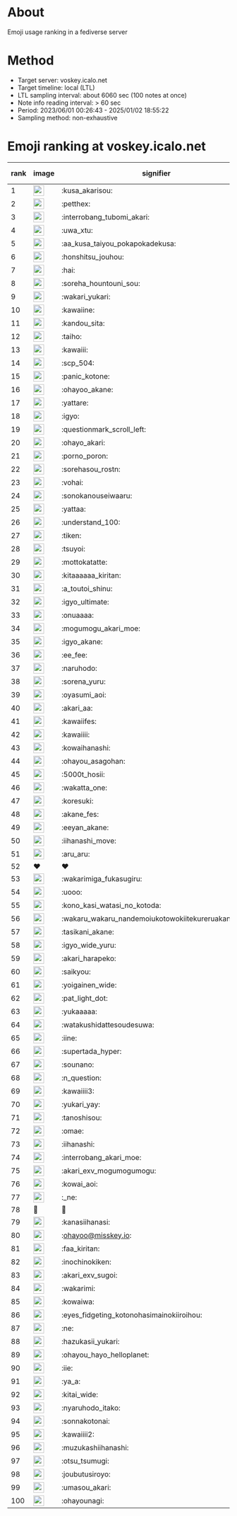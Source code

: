 # About
Emoji usage ranking in a fediverse server

# Method
- Target server: voskey.icalo.net
- Target timeline: local (LTL)
- LTL sampling interval: about 6060 sec (100 notes at once)
- Note info reading interval: > 60 sec
- Period: 2023/06/01 00:26:43 - 2025/01/02 18:55:22 
- Sampling method: non-exhaustive

# Emoji ranking at voskey.icalo.net

|rank|image|signifier|type|frequency score|
|----|----|----|----|----|
|1|<img height="24" src="https://voskey.icalo.net/emoji/kusa_akarisou.webp">|:kusa_akarisou:|custom|36807|
|2|<img height="24" src="https://voskey.icalo.net/emoji/petthex.webp">|:petthex:|custom|28797|
|3|<img height="24" src="https://voskey.icalo.net/emoji/interrobang_tubomi_akari.webp">|:interrobang_tubomi_akari:|custom|14877|
|4|<img height="24" src="https://voskey.icalo.net/emoji/uwa_xtu.webp">|:uwa_xtu:|custom|12637|
|5|<img height="24" src="https://voskey.icalo.net/emoji/aa_kusa_taiyou_pokapokadekusa.webp">|:aa_kusa_taiyou_pokapokadekusa:|custom|11758|
|6|<img height="24" src="https://voskey.icalo.net/emoji/honshitsu_jouhou.webp">|:honshitsu_jouhou:|custom|10279|
|7|<img height="24" src="https://voskey.icalo.net/emoji/hai.webp">|:hai:|custom|8795|
|8|<img height="24" src="https://voskey.icalo.net/emoji/soreha_hountouni_sou.webp">|:soreha_hountouni_sou:|custom|7558|
|9|<img height="24" src="https://voskey.icalo.net/emoji/wakari_yukari.webp">|:wakari_yukari:|custom|7230|
|10|<img height="24" src="https://voskey.icalo.net/emoji/kawaiine.webp">|:kawaiine:|custom|7068|
|11|<img height="24" src="https://voskey.icalo.net/emoji/kandou_sita.webp">|:kandou_sita:|custom|7017|
|12|<img height="24" src="https://voskey.icalo.net/emoji/taiho.webp">|:taiho:|custom|6981|
|13|<img height="24" src="https://voskey.icalo.net/emoji/kawaiii.webp">|:kawaiii:|custom|6765|
|14|<img height="24" src="https://voskey.icalo.net/emoji/scp_504.webp">|:scp_504:|custom|6047|
|15|<img height="24" src="https://voskey.icalo.net/emoji/panic_kotone.webp">|:panic_kotone:|custom|5938|
|16|<img height="24" src="https://voskey.icalo.net/emoji/ohayoo_akane.webp">|:ohayoo_akane:|custom|5452|
|17|<img height="24" src="https://voskey.icalo.net/emoji/yattare.webp">|:yattare:|custom|5013|
|18|<img height="24" src="https://voskey.icalo.net/emoji/igyo.webp">|:igyo:|custom|4942|
|19|<img height="24" src="https://voskey.icalo.net/emoji/questionmark_scroll_left.webp">|:questionmark_scroll_left:|custom|4792|
|20|<img height="24" src="https://voskey.icalo.net/emoji/ohayo_akari.webp">|:ohayo_akari:|custom|4754|
|21|<img height="24" src="https://voskey.icalo.net/emoji/porno_poron.webp">|:porno_poron:|custom|4557|
|22|<img height="24" src="https://voskey.icalo.net/emoji/sorehasou_rostn.webp">|:sorehasou_rostn:|custom|4451|
|23|<img height="24" src="https://voskey.icalo.net/emoji/vohai.webp">|:vohai:|custom|4430|
|24|<img height="24" src="https://voskey.icalo.net/emoji/sonokanouseiwaaru.webp">|:sonokanouseiwaaru:|custom|4417|
|25|<img height="24" src="https://voskey.icalo.net/emoji/yattaa.webp">|:yattaa:|custom|4179|
|26|<img height="24" src="https://voskey.icalo.net/emoji/understand_100.webp">|:understand_100:|custom|3924|
|27|<img height="24" src="https://voskey.icalo.net/emoji/tiken.webp">|:tiken:|custom|3851|
|28|<img height="24" src="https://voskey.icalo.net/emoji/tsuyoi.webp">|:tsuyoi:|custom|3849|
|29|<img height="24" src="https://voskey.icalo.net/emoji/mottokatatte.webp">|:mottokatatte:|custom|3723|
|30|<img height="24" src="https://voskey.icalo.net/emoji/kitaaaaaa_kiritan.webp">|:kitaaaaaa_kiritan:|custom|3669|
|31|<img height="24" src="https://voskey.icalo.net/emoji/a_toutoi_shinu.webp">|:a_toutoi_shinu:|custom|3647|
|32|<img height="24" src="https://voskey.icalo.net/emoji/igyo_ultimate.webp">|:igyo_ultimate:|custom|3567|
|33|<img height="24" src="https://voskey.icalo.net/emoji/onuaaaa.webp">|:onuaaaa:|custom|3314|
|34|<img height="24" src="https://voskey.icalo.net/emoji/mogumogu_akari_moe.webp">|:mogumogu_akari_moe:|custom|3090|
|35|<img height="24" src="https://voskey.icalo.net/emoji/igyo_akane.webp">|:igyo_akane:|custom|3072|
|36|<img height="24" src="https://voskey.icalo.net/emoji/ee_fee.webp">|:ee_fee:|custom|3057|
|37|<img height="24" src="https://voskey.icalo.net/emoji/naruhodo.webp">|:naruhodo:|custom|3051|
|38|<img height="24" src="https://voskey.icalo.net/emoji/sorena_yuru.webp">|:sorena_yuru:|custom|2964|
|39|<img height="24" src="https://voskey.icalo.net/emoji/oyasumi_aoi.webp">|:oyasumi_aoi:|custom|2944|
|40|<img height="24" src="https://voskey.icalo.net/emoji/akari_aa.webp">|:akari_aa:|custom|2919|
|41|<img height="24" src="https://voskey.icalo.net/emoji/kawaiifes.webp">|:kawaiifes:|custom|2912|
|42|<img height="24" src="https://voskey.icalo.net/emoji/kawaiiii.webp">|:kawaiiii:|custom|2881|
|43|<img height="24" src="https://voskey.icalo.net/emoji/kowaihanashi.webp">|:kowaihanashi:|custom|2826|
|44|<img height="24" src="https://voskey.icalo.net/emoji/ohayou_asagohan.webp">|:ohayou_asagohan:|custom|2723|
|45|<img height="24" src="https://voskey.icalo.net/emoji/5000t_hosii.webp">|:5000t_hosii:|custom|2652|
|46|<img height="24" src="https://voskey.icalo.net/emoji/wakatta_one.webp">|:wakatta_one:|custom|2618|
|47|<img height="24" src="https://voskey.icalo.net/emoji/koresuki.webp">|:koresuki:|custom|2607|
|48|<img height="24" src="https://voskey.icalo.net/emoji/akane_fes.webp">|:akane_fes:|custom|2600|
|49|<img height="24" src="https://voskey.icalo.net/emoji/eeyan_akane.webp">|:eeyan_akane:|custom|2598|
|50|<img height="24" src="https://voskey.icalo.net/emoji/iihanashi_move.webp">|:iihanashi_move:|custom|2593|
|51|<img height="24" src="https://voskey.icalo.net/emoji/aru_aru.webp">|:aru_aru:|custom|2582|
|52|❤|❤|unicode|2582|
|53|<img height="24" src="https://voskey.icalo.net/emoji/wakarimiga_fukasugiru.webp">|:wakarimiga_fukasugiru:|custom|2517|
|54|<img height="24" src="https://voskey.icalo.net/emoji/uooo.webp">|:uooo:|custom|2460|
|55|<img height="24" src="https://voskey.icalo.net/emoji/kono_kasi_watasi_no_kotoda.webp">|:kono_kasi_watasi_no_kotoda:|custom|2457|
|56|<img height="24" src="https://voskey.icalo.net/emoji/wakaru_wakaru_nandemoiukotowokiitekureruakanetyan.webp">|:wakaru_wakaru_nandemoiukotowokiitekureruakanetyan:|custom|2422|
|57|<img height="24" src="https://voskey.icalo.net/emoji/tasikani_akane.webp">|:tasikani_akane:|custom|2412|
|58|<img height="24" src="https://voskey.icalo.net/emoji/igyo_wide_yuru.webp">|:igyo_wide_yuru:|custom|2411|
|59|<img height="24" src="https://voskey.icalo.net/emoji/akari_harapeko.webp">|:akari_harapeko:|custom|2366|
|60|<img height="24" src="https://voskey.icalo.net/emoji/saikyou.webp">|:saikyou:|custom|2286|
|61|<img height="24" src="https://voskey.icalo.net/emoji/yoigainen_wide.webp">|:yoigainen_wide:|custom|2271|
|62|<img height="24" src="https://voskey.icalo.net/emoji/pat_light_dot.webp">|:pat_light_dot:|custom|2266|
|63|<img height="24" src="https://voskey.icalo.net/emoji/yukaaaaa.webp">|:yukaaaaa:|custom|2264|
|64|<img height="24" src="https://voskey.icalo.net/emoji/watakushidattesoudesuwa.webp">|:watakushidattesoudesuwa:|custom|2209|
|65|<img height="24" src="https://voskey.icalo.net/emoji/iine.webp">|:iine:|custom|2146|
|66|<img height="24" src="https://voskey.icalo.net/emoji/supertada_hyper.webp">|:supertada_hyper:|custom|2070|
|67|<img height="24" src="https://voskey.icalo.net/emoji/sounano.webp">|:sounano:|custom|2069|
|68|<img height="24" src="https://voskey.icalo.net/emoji/n_question.webp">|:n_question:|custom|2016|
|69|<img height="24" src="https://voskey.icalo.net/emoji/kawaiiii3.webp">|:kawaiiii3:|custom|2011|
|70|<img height="24" src="https://voskey.icalo.net/emoji/yukari_yay.webp">|:yukari_yay:|custom|1980|
|71|<img height="24" src="https://voskey.icalo.net/emoji/tanoshisou.webp">|:tanoshisou:|custom|1943|
|72|<img height="24" src="https://voskey.icalo.net/emoji/omae.webp">|:omae:|custom|1941|
|73|<img height="24" src="https://voskey.icalo.net/emoji/iihanashi.webp">|:iihanashi:|custom|1904|
|74|<img height="24" src="https://voskey.icalo.net/emoji/interrobang_akari_moe.webp">|:interrobang_akari_moe:|custom|1839|
|75|<img height="24" src="https://voskey.icalo.net/emoji/akari_exv_mogumogumogu.webp">|:akari_exv_mogumogumogu:|custom|1830|
|76|<img height="24" src="https://voskey.icalo.net/emoji/kowai_aoi.webp">|:kowai_aoi:|custom|1820|
|77|<img height="24" src="https://voskey.icalo.net/emoji/_ne.webp">|:_ne:|custom|1787|
|78|🤔|🤔|unicode|1785|
|79|<img height="24" src="https://voskey.icalo.net/emoji/kanasiihanasi.webp">|:kanasiihanasi:|custom|1783|
|80|<img height="24" src="https://voskey.icalo.net/emoji/ohayoo.webp">|:ohayoo@misskey.io:|custom|1747|
|81|<img height="24" src="https://voskey.icalo.net/emoji/faa_kiritan.webp">|:faa_kiritan:|custom|1741|
|82|<img height="24" src="https://voskey.icalo.net/emoji/inochinokiken.webp">|:inochinokiken:|custom|1712|
|83|<img height="24" src="https://voskey.icalo.net/emoji/akari_exv_sugoi.webp">|:akari_exv_sugoi:|custom|1697|
|84|<img height="24" src="https://voskey.icalo.net/emoji/wakarimi.webp">|:wakarimi:|custom|1688|
|85|<img height="24" src="https://voskey.icalo.net/emoji/kowaiwa.webp">|:kowaiwa:|custom|1679|
|86|<img height="24" src="https://voskey.icalo.net/emoji/eyes_fidgeting_kotonohasimainokiiroihou.webp">|:eyes_fidgeting_kotonohasimainokiiroihou:|custom|1664|
|87|<img height="24" src="https://voskey.icalo.net/emoji/ne.webp">|:ne:|custom|1659|
|88|<img height="24" src="https://voskey.icalo.net/emoji/hazukasii_yukari.webp">|:hazukasii_yukari:|custom|1647|
|89|<img height="24" src="https://voskey.icalo.net/emoji/ohayou_hayo_helloplanet.webp">|:ohayou_hayo_helloplanet:|custom|1642|
|90|<img height="24" src="https://voskey.icalo.net/emoji/iie.webp">|:iie:|custom|1635|
|91|<img height="24" src="https://voskey.icalo.net/emoji/ya_a.webp">|:ya_a:|custom|1624|
|92|<img height="24" src="https://voskey.icalo.net/emoji/kitai_wide.webp">|:kitai_wide:|custom|1611|
|93|<img height="24" src="https://voskey.icalo.net/emoji/nyaruhodo_itako.webp">|:nyaruhodo_itako:|custom|1560|
|94|<img height="24" src="https://voskey.icalo.net/emoji/sonnakotonai.webp">|:sonnakotonai:|custom|1525|
|95|<img height="24" src="https://voskey.icalo.net/emoji/kawaiiii2.webp">|:kawaiiii2:|custom|1509|
|96|<img height="24" src="https://voskey.icalo.net/emoji/muzukashiihanashi.webp">|:muzukashiihanashi:|custom|1471|
|97|<img height="24" src="https://voskey.icalo.net/emoji/otsu_tsumugi.webp">|:otsu_tsumugi:|custom|1470|
|98|<img height="24" src="https://voskey.icalo.net/emoji/joubutusiroyo.webp">|:joubutusiroyo:|custom|1470|
|99|<img height="24" src="https://voskey.icalo.net/emoji/umasou_akari.webp">|:umasou_akari:|custom|1427|
|100|<img height="24" src="https://voskey.icalo.net/emoji/ohayounagi.webp">|:ohayounagi:|custom|1404|
